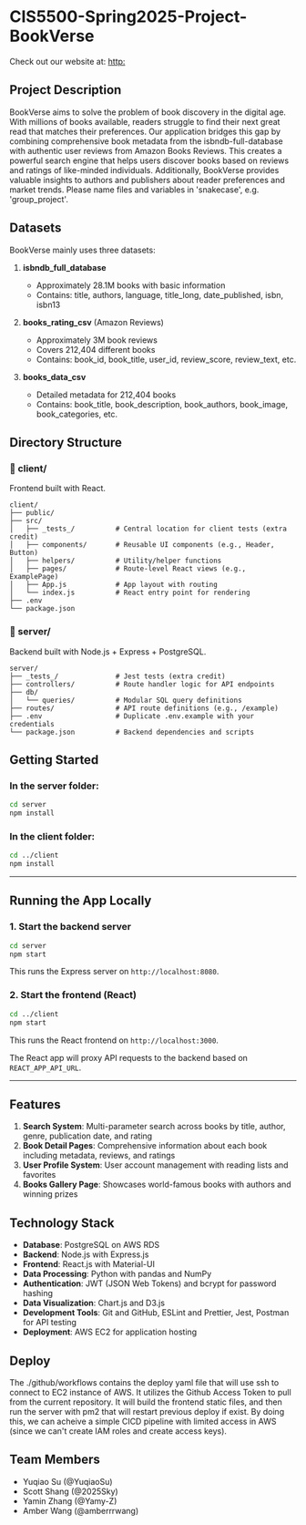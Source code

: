 # CIS5500-Spring2025-Project-BookVerse 
Check out our website at: [http:](http://34.204.225.211:8080/)
## Project Description

BookVerse aims to solve the problem of book discovery in the digital age. With millions of books available, readers struggle to find their next great read that matches their preferences. Our application bridges this gap by combining comprehensive book metadata from the isbndb-full-database with authentic user reviews from Amazon Books Reviews. This creates a powerful search engine that helps users discover books based on reviews and ratings of like-minded individuals. Additionally, BookVerse provides valuable insights to authors and publishers about reader preferences and market trends.
Please name files and variables in 'snakecase', e.g. 'group_project'.


## Datasets

BookVerse mainly uses three datasets:

1. **isbndb_full_database**
   - Approximately 28.1M books with basic information
   - Contains: title, authors, language, title_long, date_published, isbn, isbn13

2. **books_rating_csv** (Amazon Reviews)
   - Approximately 3M book reviews
   - Covers 212,404 different books
   - Contains: book_id, book_title, user_id, review_score, review_text, etc.

3. **books_data_csv**
   - Detailed metadata for 212,404 books
   - Contains: book_title, book_description, book_authors, book_image, book_categories, etc.

## Directory Structure

### 🔷 client/
Frontend built with React.

```
client/
├── public/             
├── src/                  
│   ├── _tests_/          # Central location for client tests (extra credit)
│   ├── components/       # Reusable UI components (e.g., Header, Button)
│   ├── helpers/          # Utility/helper functions
│   ├── pages/            # Route-level React views (e.g., ExamplePage)
│   ├── App.js            # App layout with routing
│   └── index.js          # React entry point for rendering
├── .env                  
└── package.json         
```

### 🔷 server/
Backend built with Node.js + Express + PostgreSQL.

```
server/
├── _tests_/              # Jest tests (extra credit)
├── controllers/          # Route handler logic for API endpoints
├── db/                   
│   └── queries/          # Modular SQL query definitions
├── routes/               # API route definitions (e.g., /example)
├── .env                  # Duplicate .env.example with your credentials
└── package.json          # Backend dependencies and scripts
```
## Getting Started

### In the server folder:
```bash
cd server
npm install
```

### In the client folder:
```bash
cd ../client
npm install
```

---

## Running the App Locally

### 1. Start the backend server
```bash
cd server
npm start
```

This runs the Express server on `http://localhost:8080`.

### 2. Start the frontend (React)
```bash
cd ../client
npm start
```

This runs the React frontend on `http://localhost:3000`.

The React app will proxy API requests to the backend based on `REACT_APP_API_URL`.

---

## Features

1. **Search System**: Multi-parameter search across books by title, author, genre, publication date, and rating
2. **Book Detail Pages**: Comprehensive information about each book including metadata, reviews, and ratings
3. **User Profile System**: User account management with reading lists and favorites
4. **Books Gallery Page**: Showcases world-famous books with authors and winning prizes

## Technology Stack

- **Database**: PostgreSQL on AWS RDS
- **Backend**: Node.js with Express.js
- **Frontend**: React.js with Material-UI
- **Data Processing**: Python with pandas and NumPy
- **Authentication**: JWT (JSON Web Tokens) and bcrypt for password hashing
- **Data Visualization**: Chart.js and D3.js
- **Development Tools**: Git and GitHub, ESLint and Prettier, Jest, Postman for API testing
- **Deployment**: AWS EC2 for application hosting

## Deploy
The ./github/workflows contains the deploy yaml file that will use ssh to connect to EC2 instance of AWS. It utilizes the Github Access Token to pull from the current repository. It will build the frontend static files, and then run the server with pm2 that will restart previous deploy if exist. By doing this, we can acheive a simple CICD pipeline with limited access in AWS (since we can't create IAM roles and create access keys).

## Team Members

- Yuqiao Su (@YuqiaoSu)
- Scott Shang (@2025Sky)
- Yamin Zhang (@Yamy-Z)
- Amber Wang (@amberrrwang)


